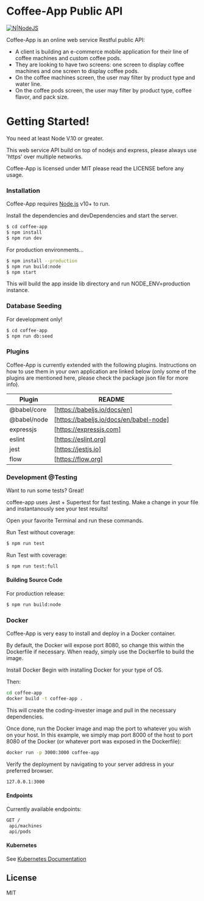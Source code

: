 # Coffee-App Public API

[![N|NodeJS](https://indglobal.in/wp-content/uploads/2018/11/nodejs-square.png)](https://nodejs.org/)

Coffee-App is an online web service Restful public API:

- A client is building an e-commerce mobile application for their line of coffee machines and custom coffee pods.
- They are looking to have two screens: one screen to display coffee machines and one screen to display coffee pods. 
- On the coffee machines screen, the user may filter by product type and water line. 
- On the coffee pods screen, the user may filter by product type, coffee flavor, and pack size.

# Getting Started!

You need at least Node V.10 or greater.

This web service API build on top of nodejs and express, please always use 'https' over multiple networks.

Coffee-App is licensed under MIT please read the LICENSE before any usage.

### Installation

Coffee-App requires [Node.js](https://nodejs.org/) v10+ to run.

Install the dependencies and devDependencies and start the server.

```sh
$ cd coffee-app
$ npm install
$ npm run dev
```

For production environments...

```sh
$ npm install --production
$ npm run build:node
$ npm start
```
This will build the app inside lib directory and run NODE_ENV=production instance.

### Database Seeding

For development only!

```sh
$ cd coffee-app
$ npm run db:seed
```
### Plugins

Coffee-App is currently extended with the following plugins. Instructions on how to use them in your own application are linked below (only some of the plugins are mentioned here, please check the package json file for more info).

| Plugin | README |
| ------ | ------ |
| @babel/core | [https://babeljs.io/docs/en] |
| @babel/node | [https://babeljs.io/docs/en/babel-node] |
| expressjs | [https://expressjs.com] |
| eslint | [https://eslint.org] |
| jest | [https://jestjs.io] |
| flow | [https://flow.org] |


### Development @Testing

Want to run some tests? Great!

coffee-app uses Jest + Supertest for fast testing.
Make a change in your file and instantanously see your test results!

Open your favorite Terminal and run these commands.

Run Test without coverage:
```sh
$ npm run test
```

Run Test with coverage:
```sh
$ npm run test:full
```

#### Building Source Code
For production release:
```sh
$ npm run build:node
```

### Docker
Coffee-App is very easy to install and deploy in a Docker container.

By default, the Docker will expose port 8080, so change this within the Dockerfile if necessary. When ready, simply use the Dockerfile to build the image.

Install Docker
Begin with installing Docker for your type of OS.

Then:
```sh
cd coffee-app
docker build -t coffee-app .
```
This will create the coding-invester image and pull in the necessary dependencies.

Once done, run the Docker image and map the port to whatever you wish on your host. In this example, we simply map port 8000 of the host to port 8080 of the Docker (or whatever port was exposed in the Dockerfile):

```sh
docker run -p 3000:3000 coffee-app
```

Verify the deployment by navigating to your server address in your preferred browser.

```sh
127.0.0.1:3000
```

#### Endpoints

Currently available endpoints:

```sh
GET /
 api/machines
 api/pods
```

#### Kubernetes

See [Kubernetes Documentation](https://kubernetes.io/docs)


License
----

MIT